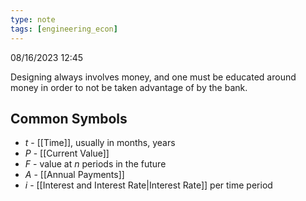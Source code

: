 ```yaml
---
type: note
tags: [engineering_econ]
---
```

08/16/2023 12:45

 

Designing always involves money, and one must be educated around money in order to not be taken advantage of by the bank. 


## Common Symbols

- $t$ - [[Time]], usually in months, years
- $P$ - [[Current Value]]
- $F$ - value at $n$ periods in the future
- $A$ - [[Annual Payments]]
- $i$ - [[Interest and Interest Rate|Interest Rate]] per time period